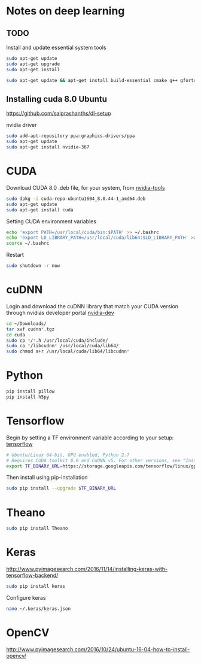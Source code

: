 # Notes on deep learning #


## TODO ##

Install and update essential system tools
```bash
sudo apt-get update  
sudo apt-get upgrade  
sudo apt-get install

sudo apt-get update && apt-get install build-essential cmake g++ gfortran git pkg-config software-properties-common wget python-dev python-pip python-numpy python-scipy python-nose python-h5py python-skimage python-matplotlib python-pandas python-sklearn python-sympy python-pygments python-sphinx python-setuptools python-cvxopt libatlas-dev libatlas3gf-base
```

## Installing cuda 8.0 Ubuntu ##

https://github.com/saiprashanths/dl-setup

nvidia driver
```bash
sudo add-apt-repository ppa:graphics-drivers/ppa
sudo apt-get update
sudo apt-get install nvidia-367
```

# CUDA
Download CUDA 8.0 .deb file, for your system, from [nvidia-tools](https://developer.nvidia.com/cuda-toolkit)
```bash
sudo dpkg -i cuda-repo-ubuntu1604_8.0.44-1_amd64.deb
sudo apt-get update
sudo apt-get install cuda
```
Setting CUDA environment variables
```bash
echo 'export PATH=/usr/local/cuda/bin:$PATH' >> ~/.bashrc
echo 'export LD_LIBRARY_PATH=/usr/local/cuda/lib64:$LD_LIBRARY_PATH' >> ~/.bashrc
source ~/.bashrc
```
Restart
```bash
sudo shutdown -r now
```

# cuDNN
Login and download the cuDNN library that match your CUDA version through nvidias developer portal [nvidia-dev](https://developer.nvidia.com/cudnn)
```bash
cd ~/Downloads/
tar xvf cudnn*.tgz
cd cuda
sudo cp */*.h /usr/local/cuda/include/
sudo cp */libcudnn* /usr/local/cuda/lib64/
sudo chmod a+r /usr/local/cuda/lib64/libcudnn*
```


# Python
```bash
pip install pillow
pip install h5py
```


# Tensorflow
Begin by setting a TF environment variable according to your setup: [tensorflow](https://www.tensorflow.org/versions/r0.12/get_started/os_setup.html#pip-installation)
```bash
# Ubuntu/Linux 64-bit, GPU enabled, Python 2.7
# Requires CUDA toolkit 8.0 and CuDNN v5. For other versions, see "Installing from sources" below.
export TF_BINARY_URL=https://storage.googleapis.com/tensorflow/linux/gpu/tensorflow_gpu-0.12.0rc0-cp27-none-linux_x86_64.whl
```

Then install using pip-installation
```bash
sudo pip install --upgrade $TF_BINARY_URL
```
# Theano
```bash
sudo pip install Theano
```

# Keras
http://www.pyimagesearch.com/2016/11/14/installing-keras-with-tensorflow-backend/
```bash
sudo pip install keras
```

Configure keras
```bash
nano ~/.keras/keras.json
```

# OpenCV
http://www.pyimagesearch.com/2016/10/24/ubuntu-16-04-how-to-install-opencv/
